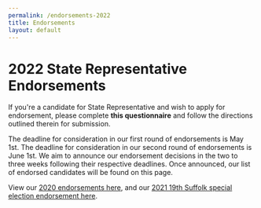 ```yaml
---
permalink: /endorsements-2022
title: Endorsements
layout: default
---
```

# 2022 State Representative Endorsements



If you're a candidate for State Representative and wish to apply for endorsement, please complete **this questionnaire** and follow the directions outlined therein for submission.

The deadline for consideration in our first round of endorsements is May 1st. The deadline for consideration in our second round of endorsements is June 1st. We aim to announce our endorsement decisions in the two to three weeks following their respective deadlines. Once announced, our list of endorsed candidates will be found on this page.

View our [2020 endorsements here](https://actonmass.org/post/2020/08/10/2020-primary-endorsements), and our [2021 19th Suffolk special election endorsement here](https://actonmass.org/post/2021/02/09/were-endorsing-juan-jaramillo-for-state-representative).